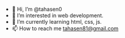 - 👋 Hi, I’m @tahasen0
- 👀 I’m interested in web development.
- 🌱 I’m currently learning html, css, js.
- 📫 How to reach me tahasen81@gmail.com

<!---
tahasen0/tahasen0 is a ✨ special ✨ repository because its `README.md` (this file) appears on your GitHub profile.
You can click the Preview link to take a look at your changes.
--->
